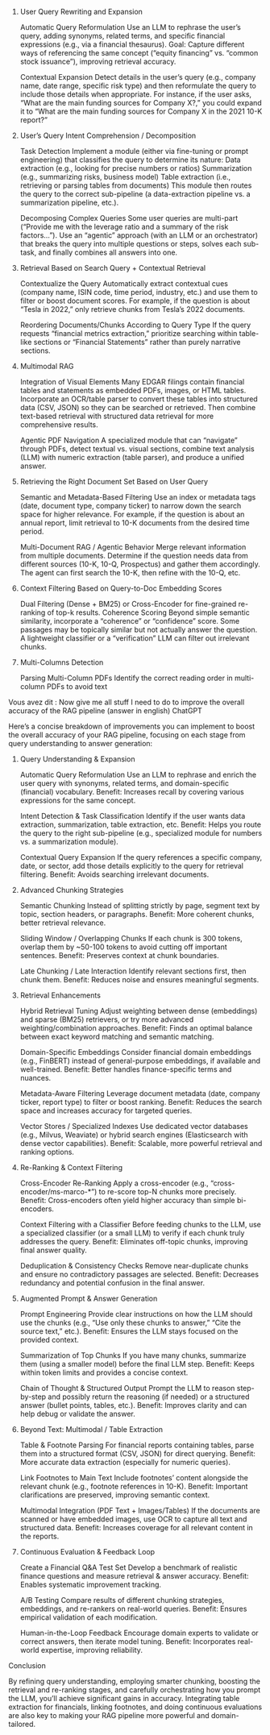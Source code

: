 1. User Query Rewriting and Expansion

    Automatic Query Reformulation
        Use an LLM to rephrase the user’s query, adding synonyms, related terms, and specific financial expressions (e.g., via a financial thesaurus).
        Goal: Capture different ways of referencing the same concept (“equity financing” vs. “common stock issuance”), improving retrieval accuracy.

    Contextual Expansion
        Detect details in the user’s query (e.g., company name, date range, specific risk type) and then reformulate the query to include those details when appropriate.
        For instance, if the user asks, “What are the main funding sources for Company X?,” you could expand it to “What are the main funding sources for Company X in the 2021 10-K report?”

2. User’s Query Intent Comprehension / Decomposition

    Task Detection
        Implement a module (either via fine-tuning or prompt engineering) that classifies the query to determine its nature:
            Data extraction (e.g., looking for precise numbers or ratios)
            Summarization (e.g., summarizing risks, business model)
            Table extraction (i.e., retrieving or parsing tables from documents)
        This module then routes the query to the correct sub-pipeline (a data-extraction pipeline vs. a summarization pipeline, etc.).

    Decomposing Complex Queries
        Some user queries are multi-part (“Provide me with the leverage ratio and a summary of the risk factors…”).
        Use an “agentic” approach (with an LLM or an orchestrator) that breaks the query into multiple questions or steps, solves each sub-task, and finally combines all answers into one.

3. Retrieval Based on Search Query + Contextual Retrieval

    Contextualize the Query
        Automatically extract contextual cues (company name, ISIN code, time period, industry, etc.) and use them to filter or boost document scores.
        For example, if the question is about “Tesla in 2022,” only retrieve chunks from Tesla’s 2022 documents.

    Reordering Documents/Chunks According to Query Type
        If the query requests “financial metrics extraction,” prioritize searching within table-like sections or “Financial Statements” rather than purely narrative sections.

4. Multimodal RAG

    Integration of Visual Elements
        Many EDGAR filings contain financial tables and statements as embedded PDFs, images, or HTML tables.
        Incorporate an OCR/table parser to convert these tables into structured data (CSV, JSON) so they can be searched or retrieved.
        Then combine text-based retrieval with structured data retrieval for more comprehensive results.

    Agentic PDF Navigation
        A specialized module that can “navigate” through PDFs, detect textual vs. visual sections, combine text analysis (LLM) with numeric extraction (table parser), and produce a unified answer.

5. Retrieving the Right Document Set Based on User Query

    Semantic and Metadata-Based Filtering
        Use an index or metadata tags (date, document type, company ticker) to narrow down the search space for higher relevance.
        For example, if the question is about an annual report, limit retrieval to 10-K documents from the desired time period.

    Multi-Document RAG / Agentic Behavior
        Merge relevant information from multiple documents.
        Determine if the question needs data from different sources (10-K, 10-Q, Prospectus) and gather them accordingly.
        The agent can first search the 10-K, then refine with the 10-Q, etc.

6. Context Filtering Based on Query-to-Doc Embedding Scores

    Dual Filtering (Dense + BM25) or Cross-Encoder for fine-grained re-ranking of top-k results.
    Coherence Scoring
        Beyond simple semantic similarity, incorporate a “coherence” or “confidence” score. Some passages may be topically similar but not actually answer the question.
        A lightweight classifier or a “verification” LLM can filter out irrelevant chunks.

7. Multi-Columns Detection

    Parsing Multi-Column PDFs
        Identify the correct reading order in multi-column PDFs to avoid text

Vous avez dit :
Now give me all stuff I need to do to improve the overall accuracy of the RAG pipeline (answer in english)
ChatGPT

Here’s a concise breakdown of improvements you can implement to boost the overall accuracy of your RAG pipeline, focusing on each stage from query understanding to answer generation:
1. Query Understanding & Expansion

    Automatic Query Reformulation
        Use an LLM to rephrase and enrich the user query with synonyms, related terms, and domain-specific (financial) vocabulary.
        Benefit: Increases recall by covering various expressions for the same concept.

    Intent Detection & Task Classification
        Identify if the user wants data extraction, summarization, table extraction, etc.
        Benefit: Helps you route the query to the right sub-pipeline (e.g., specialized module for numbers vs. a summarization module).

    Contextual Query Expansion
        If the query references a specific company, date, or sector, add those details explicitly to the query for retrieval filtering.
        Benefit: Avoids searching irrelevant documents.

2. Advanced Chunking Strategies

    Semantic Chunking
        Instead of splitting strictly by page, segment text by topic, section headers, or paragraphs.
        Benefit: More coherent chunks, better retrieval relevance.

    Sliding Window / Overlapping Chunks
        If each chunk is 300 tokens, overlap them by ~50-100 tokens to avoid cutting off important sentences.
        Benefit: Preserves context at chunk boundaries.

    Late Chunking / Late Interaction
        Identify relevant sections first, then chunk them.
        Benefit: Reduces noise and ensures meaningful segments.

3. Retrieval Enhancements

    Hybrid Retrieval Tuning
        Adjust weighting between dense (embeddings) and sparse (BM25) retrievers, or try more advanced weighting/combination approaches.
        Benefit: Finds an optimal balance between exact keyword matching and semantic matching.

    Domain-Specific Embeddings
        Consider financial domain embeddings (e.g., FinBERT) instead of general-purpose embeddings, if available and well-trained.
        Benefit: Better handles finance-specific terms and nuances.

    Metadata-Aware Filtering
        Leverage document metadata (date, company ticker, report type) to filter or boost ranking.
        Benefit: Reduces the search space and increases accuracy for targeted queries.

    Vector Stores / Specialized Indexes
        Use dedicated vector databases (e.g., Milvus, Weaviate) or hybrid search engines (Elasticsearch with dense vector capabilities).
        Benefit: Scalable, more powerful retrieval and ranking options.

4. Re-Ranking & Context Filtering

    Cross-Encoder Re-Ranking
        Apply a cross-encoder (e.g., “cross-encoder/ms-marco-*”) to re-score top-N chunks more precisely.
        Benefit: Cross-encoders often yield higher accuracy than simple bi-encoders.

    Context Filtering with a Classifier
        Before feeding chunks to the LLM, use a specialized classifier (or a small LLM) to verify if each chunk truly addresses the query.
        Benefit: Eliminates off-topic chunks, improving final answer quality.

    Deduplication & Consistency Checks
        Remove near-duplicate chunks and ensure no contradictory passages are selected.
        Benefit: Decreases redundancy and potential confusion in the final answer.

5. Augmented Prompt & Answer Generation

    Prompt Engineering
        Provide clear instructions on how the LLM should use the chunks (e.g., “Use only these chunks to answer,” “Cite the source text,” etc.).
        Benefit: Ensures the LLM stays focused on the provided context.

    Summarization of Top Chunks
        If you have many chunks, summarize them (using a smaller model) before the final LLM step.
        Benefit: Keeps within token limits and provides a concise context.

    Chain of Thought & Structured Output
        Prompt the LLM to reason step-by-step and possibly return the reasoning (if needed) or a structured answer (bullet points, tables, etc.).
        Benefit: Improves clarity and can help debug or validate the answer.

6. Beyond Text: Multimodal / Table Extraction

    Table & Footnote Parsing
        For financial reports containing tables, parse them into a structured format (CSV, JSON) for direct querying.
        Benefit: More accurate data extraction (especially for numeric queries).

    Link Footnotes to Main Text
        Include footnotes’ content alongside the relevant chunk (e.g., footnote references in 10-K).
        Benefit: Important clarifications are preserved, improving semantic context.

    Multimodal Integration (PDF Text + Images/Tables)
        If the documents are scanned or have embedded images, use OCR to capture all text and structured data.
        Benefit: Increases coverage for all relevant content in the reports.

7. Continuous Evaluation & Feedback Loop

    Create a Financial Q&A Test Set
        Develop a benchmark of realistic finance questions and measure retrieval & answer accuracy.
        Benefit: Enables systematic improvement tracking.

    A/B Testing
        Compare results of different chunking strategies, embeddings, and re-rankers on real-world queries.
        Benefit: Ensures empirical validation of each modification.

    Human-in-the-Loop Feedback
        Encourage domain experts to validate or correct answers, then iterate model tuning.
        Benefit: Incorporates real-world expertise, improving reliability.

Conclusion

By refining query understanding, employing smarter chunking, boosting the retrieval and re-ranking stages, and carefully orchestrating how you prompt the LLM, you’ll achieve significant gains in accuracy. Integrating table extraction for financials, linking footnotes, and doing continuous evaluations are also key to making your RAG pipeline more powerful and domain-tailored.
